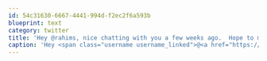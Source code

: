```yaml
---
id: 54c31630-6667-4441-994d-f2ec2f6a593b
blueprint: text
category: twitter
title: 'Hey @rahims, nice chatting with you a few weeks ago.  Hope to meet up with you at the @twilio conference!'
caption: 'Hey <span class="username username_linked">@<a href="https://twitter.com/rahims" title="Super Nintendo Chalmers">rahims</a></span>, nice chatting with you a few weeks ago.  Hope to meet up with you at the <span class="username username_linked">@<a href="https://twitter.com/twilio" title="twilio">twilio</a></span> conference!'
---
```

